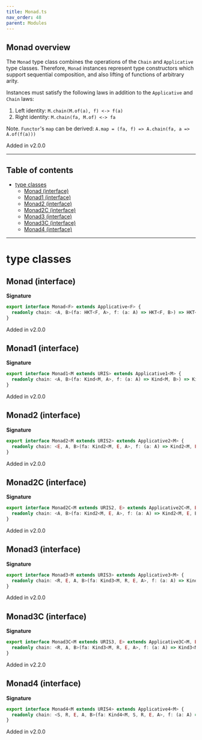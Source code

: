 ```yaml
---
title: Monad.ts
nav_order: 48
parent: Modules
---
```


## Monad overview

The `Monad` type class combines the operations of the `Chain` and
`Applicative` type classes. Therefore, `Monad` instances represent type
constructors which support sequential composition, and also lifting of
functions of arbitrary arity.

Instances must satisfy the following laws in addition to the `Applicative` and `Chain` laws:

1. Left identity: `M.chain(M.of(a), f) <-> f(a)`
2. Right identity: `M.chain(fa, M.of) <-> fa`

Note. `Functor`'s `map` can be derived: `A.map = (fa, f) => A.chain(fa, a => A.of(f(a)))`

Added in v2.0.0

---

<h2 class="text-delta">Table of contents</h2>

- [type classes](#type-classes)
  - [Monad (interface)](#monad-interface)
  - [Monad1 (interface)](#monad1-interface)
  - [Monad2 (interface)](#monad2-interface)
  - [Monad2C (interface)](#monad2c-interface)
  - [Monad3 (interface)](#monad3-interface)
  - [Monad3C (interface)](#monad3c-interface)
  - [Monad4 (interface)](#monad4-interface)

---

# type classes

## Monad (interface)

**Signature**

```ts
export interface Monad<F> extends Applicative<F> {
  readonly chain: <A, B>(fa: HKT<F, A>, f: (a: A) => HKT<F, B>) => HKT<F, B>
}
```

Added in v2.0.0

## Monad1 (interface)

**Signature**

```ts
export interface Monad1<M extends URIS> extends Applicative1<M> {
  readonly chain: <A, B>(fa: Kind<M, A>, f: (a: A) => Kind<M, B>) => Kind<M, B>
}
```

Added in v2.0.0

## Monad2 (interface)

**Signature**

```ts
export interface Monad2<M extends URIS2> extends Applicative2<M> {
  readonly chain: <E, A, B>(fa: Kind2<M, E, A>, f: (a: A) => Kind2<M, E, B>) => Kind2<M, E, B>
}
```

Added in v2.0.0

## Monad2C (interface)

**Signature**

```ts
export interface Monad2C<M extends URIS2, E> extends Applicative2C<M, E> {
  readonly chain: <A, B>(fa: Kind2<M, E, A>, f: (a: A) => Kind2<M, E, B>) => Kind2<M, E, B>
}
```

Added in v2.0.0

## Monad3 (interface)

**Signature**

```ts
export interface Monad3<M extends URIS3> extends Applicative3<M> {
  readonly chain: <R, E, A, B>(fa: Kind3<M, R, E, A>, f: (a: A) => Kind3<M, R, E, B>) => Kind3<M, R, E, B>
}
```

Added in v2.0.0

## Monad3C (interface)

**Signature**

```ts
export interface Monad3C<M extends URIS3, E> extends Applicative3C<M, E> {
  readonly chain: <R, A, B>(fa: Kind3<M, R, E, A>, f: (a: A) => Kind3<M, R, E, B>) => Kind3<M, R, E, B>
}
```

Added in v2.2.0

## Monad4 (interface)

**Signature**

```ts
export interface Monad4<M extends URIS4> extends Applicative4<M> {
  readonly chain: <S, R, E, A, B>(fa: Kind4<M, S, R, E, A>, f: (a: A) => Kind4<M, S, R, E, B>) => Kind4<M, S, R, E, B>
}
```

Added in v2.0.0
